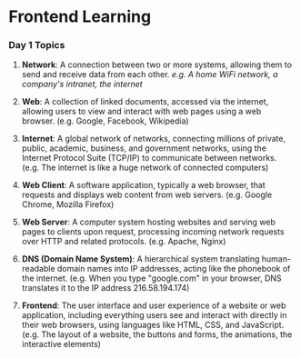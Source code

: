 # Frontend Learning

### Day 1 Topics

1. **Network**: A connection between two or more systems, allowing them to send and receive data from each other.
_e.g. A home WiFi network, a company's intranet, the internet_

2. **Web**: A collection of linked documents, accessed via the internet, allowing users to view and interact with web pages using a web browser. (e.g. Google, Facebook, Wikipedia)

3. **Internet**: A global network of networks, connecting millions of private, public, academic, business, and government networks, using the Internet Protocol Suite (TCP/IP) to communicate between networks. (e.g. The internet is like a huge network of connected computers)

4. **Web Client**: A software application, typically a web browser, that requests and displays web content from web servers. (e.g. Google Chrome, Mozilla Firefox)

5. **Web Server**: A computer system hosting websites and serving web pages to clients upon request, processing incoming network requests over HTTP and related protocols. (e.g. Apache, Nginx)

6. **DNS (Domain Name System)**: A hierarchical system translating human-readable domain names into IP addresses, acting like the phonebook of the internet. (e.g. When you type "google.com" in your browser, DNS translates it to the IP address 216.58.194.174)

7. **Frontend**: The user interface and user experience of a website or web application, including everything users see and interact with directly in their web browsers, using languages like HTML, CSS, and JavaScript. (e.g. The layout of a website, the buttons and forms, the animations, the interactive elements)
